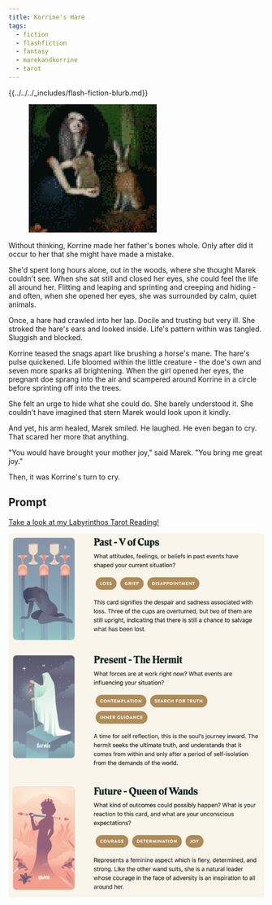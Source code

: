 ```yaml
---
title: Korrine's Hare
tags:
  - fiction
  - flashfiction
  - fantasy
  - marekandkorrine
  - tarot
---
```


{{../../../_includes/flash-fiction-blurb.md}}

<!--more-->

<figure class="wide"><img src="./cover.png" /></figure>

Without thinking, Korrine made her father's bones whole. Only after did it occur to her that she might have made a mistake. 

She'd spent long hours alone, out in the woods, where she thought Marek couldn't see. When she sat still and closed her eyes, she could feel the life all around her. Flitting and leaping and sprinting and creeping and hiding - and often, when she opened her eyes, she was surrounded by calm, quiet animals.

Once, a hare had crawled into her lap. Docile and trusting but very ill. She stroked the hare's ears and looked inside. Life's pattern within was tangled. Sluggish and blocked. 

Korrine teased the snags apart like brushing a horse's mane. The hare's pulse quickened. Life bloomed within the little creature - the doe's own and seven more sparks all brightening. When the girl opened her eyes, the pregnant doe sprang into the air and scampered around Korrine in a circle before sprinting off into the trees. 

She felt an urge to hide what she could do. She barely understood it. She couldn't have imagined that stern Marek would look upon it kindly.

And yet, his arm healed, Marek smiled. He laughed. He even began to cry. That scared her more that anything.

"You would have brought your mother joy," said Marek. "You bring me great joy."

Then, it was Korrine's turn to cry. 

## Prompt

[Take a look at my Labyrinthos Tarot Reading!](https://app.labyrinthos.co/reading/ppf/SSTRWS/40,9,34)

![](20220420080137.png)
